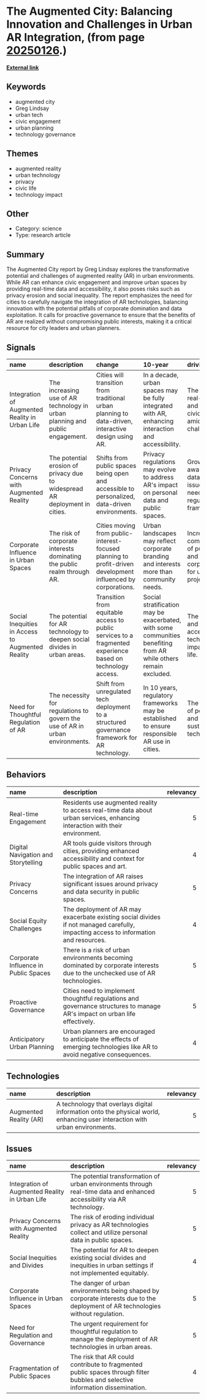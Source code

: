 # __The Augmented City: Balancing Innovation and Challenges in Urban AR Integration__, (from page [20250126](https://kghosh.substack.com/p/20250126).)

__[External link](https://urban.tech.cornell.edu/the-augmented-city/)__



## Keywords

* augmented city
* Greg Lindsay
* urban tech
* civic engagement
* urban planning
* technology governance

## Themes

* augmented reality
* urban technology
* privacy
* civic life
* technology impact

## Other

* Category: science
* Type: research article

## Summary

The Augmented City report by Greg Lindsay explores the transformative potential and challenges of augmented reality (AR) in urban environments. While AR can enhance civic engagement and improve urban spaces by providing real-time data and accessibility, it also poses risks such as privacy erosion and social inequality. The report emphasizes the need for cities to carefully navigate the integration of AR technologies, balancing innovation with the potential pitfalls of corporate domination and data exploitation. It calls for proactive governance to ensure that the benefits of AR are realized without compromising public interests, making it a critical resource for city leaders and urban planners.

## Signals

| name                                             | description                                                                  | change                                                                                                       | 10-year                                                                                                          | driving-force                                                                                       |   relevancy |
|:-------------------------------------------------|:-----------------------------------------------------------------------------|:-------------------------------------------------------------------------------------------------------------|:-----------------------------------------------------------------------------------------------------------------|:----------------------------------------------------------------------------------------------------|------------:|
| Integration of Augmented Reality in Urban Life   | The increasing use of AR technology in urban planning and public engagement. | Cities will transition from traditional urban planning to data-driven, interactive design using AR.          | In a decade, urban spaces may be fully integrated with AR, enhancing interaction and accessibility.              | The need for real-time data and improved civic engagement amidst urban challenges.                  |           4 |
| Privacy Concerns with Augmented Reality          | The potential erosion of privacy due to widespread AR deployment in cities.  | Shifts from public spaces being open and accessible to personalized, data-driven environments.               | Privacy regulations may evolve to address AR's impact on personal data and public spaces.                        | Growing awareness of data privacy issues and the need for regulatory frameworks.                    |           5 |
| Corporate Influence in Urban Spaces              | The risk of corporate interests dominating the public realm through AR.      | Cities moving from public-interest-focused planning to profit-driven development influenced by corporations. | Urban landscapes may reflect corporate branding and interests more than community needs.                         | Increasing commercialization of public spaces and reliance on corporate funding for urban projects. |           5 |
| Social Inequities in Access to Augmented Reality | The potential for AR technology to deepen social divides in urban areas.     | Transition from equitable access to public services to a fragmented experience based on technology access.   | Social stratification may be exacerbated, with some communities benefiting from AR while others remain excluded. | The digital divide and unequal access to technology impacting urban life.                           |           4 |
| Need for Thoughtful Regulation of AR             | The necessity for regulations to govern the use of AR in urban environments. | Shift from unregulated tech deployment to a structured governance framework for AR technology.               | In 10 years, regulatory frameworks may be established to ensure responsible AR use in cities.                    | The recognition of potential risks and the need for sustainable urban tech governance.              |           5 |

## Behaviors

| name                                 | description                                                                                                                          |   relevancy |
|:-------------------------------------|:-------------------------------------------------------------------------------------------------------------------------------------|------------:|
| Real-time Engagement                 | Residents use augmented reality to access real-time data about urban services, enhancing interaction with their environment.         |           5 |
| Digital Navigation and Storytelling  | AR tools guide visitors through cities, providing enhanced accessibility and context for public spaces and art.                      |           4 |
| Privacy Concerns                     | The integration of AR raises significant issues around privacy and data security in public spaces.                                   |           5 |
| Social Equity Challenges             | The deployment of AR may exacerbate existing social divides if not managed carefully, impacting access to information and resources. |           4 |
| Corporate Influence in Public Spaces | There is a risk of urban environments becoming dominated by corporate interests due to the unchecked use of AR technologies.         |           5 |
| Proactive Governance                 | Cities need to implement thoughtful regulations and governance structures to manage AR's impact on urban life effectively.           |           5 |
| Anticipatory Urban Planning          | Urban planners are encouraged to anticipate the effects of emerging technologies like AR to avoid negative consequences.             |           4 |

## Technologies

| name                   | description                                                                                                                 |   relevancy |
|:-----------------------|:----------------------------------------------------------------------------------------------------------------------------|------------:|
| Augmented Reality (AR) | A technology that overlays digital information onto the physical world, enhancing user interaction with urban environments. |           5 |

## Issues

| name                                           | description                                                                                                                       |   relevancy |
|:-----------------------------------------------|:----------------------------------------------------------------------------------------------------------------------------------|------------:|
| Integration of Augmented Reality in Urban Life | The potential transformation of urban environments through real-time data and enhanced accessibility via AR technology.           |           5 |
| Privacy Concerns with Augmented Reality        | The risk of eroding individual privacy as AR technologies collect and utilize personal data in public spaces.                     |           5 |
| Social Inequities and Divides                  | The potential for AR to deepen existing social divides and inequities in urban settings if not implemented equitably.             |           4 |
| Corporate Influence in Urban Spaces            | The danger of urban environments being shaped by corporate interests due to the deployment of AR technologies without regulation. |           5 |
| Need for Regulation and Governance             | The urgent requirement for thoughtful regulation to manage the deployment of AR technologies in urban areas.                      |           5 |
| Fragmentation of Public Spaces                 | The risk that AR could contribute to fragmented public spaces through filter bubbles and selective information dissemination.     |           4 |